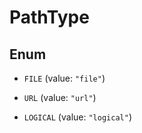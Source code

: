 
# PathType

## Enum


* `FILE` (value: `"file"`)

* `URL` (value: `"url"`)

* `LOGICAL` (value: `"logical"`)



